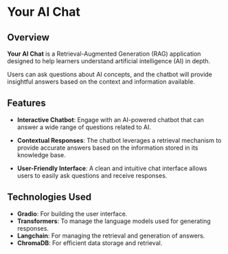 # Your AI Chat

## Overview

**Your AI Chat** is a Retrieval-Augmented Generation (RAG) application designed to help learners understand artificial intelligence (AI) in depth. 

Users can ask questions about AI concepts, and the chatbot will provide insightful answers based on the context and information available.

## Features

- **Interactive Chatbot**: Engage with an AI-powered chatbot that can answer a wide range of questions related to AI.
  
- **Contextual Responses**: The chatbot leverages a retrieval mechanism to provide accurate answers based on the information stored in its knowledge base.

- **User-Friendly Interface**: A clean and intuitive chat interface allows users to easily ask questions and receive responses.


## Technologies Used

- **Gradio**: For building the user interface.
- **Transformers**: To manage the language models used for generating responses.
- **Langchain**: For managing the retrieval and generation of answers.
- **ChromaDB**: For efficient data storage and retrieval.
